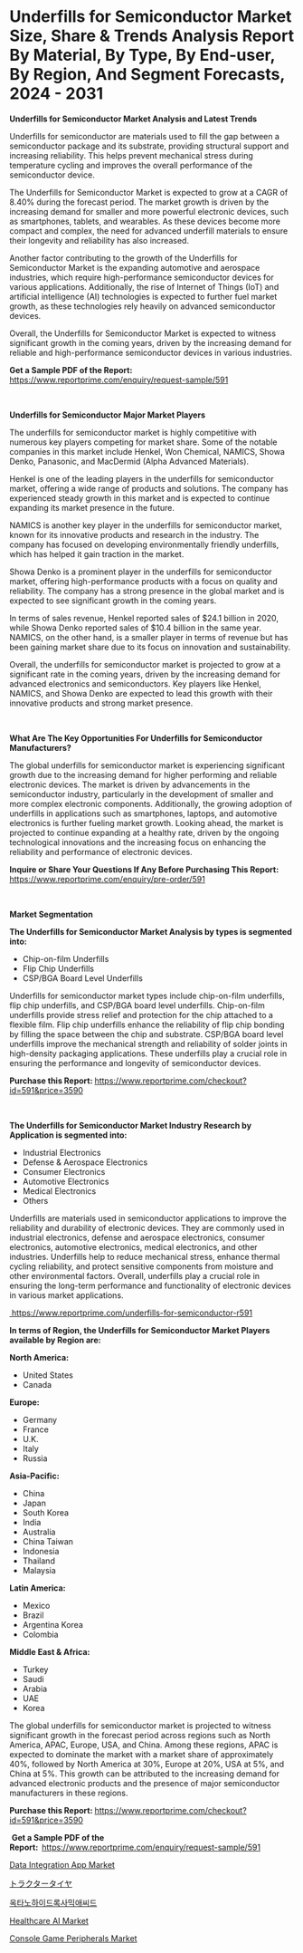 <p><h1>Underfills for Semiconductor Market Size, Share & Trends Analysis Report By Material, By Type, By End-user, By Region, And Segment Forecasts, 2024 - 2031</h1></p><p><strong>Underfills for Semiconductor Market Analysis and Latest Trends</strong></p>
<p><p>Underfills for semiconductor are materials used to fill the gap between a semiconductor package and its substrate, providing structural support and increasing reliability. This helps prevent mechanical stress during temperature cycling and improves the overall performance of the semiconductor device.</p><p>The Underfills for Semiconductor Market is expected to grow at a CAGR of 8.40% during the forecast period. The market growth is driven by the increasing demand for smaller and more powerful electronic devices, such as smartphones, tablets, and wearables. As these devices become more compact and complex, the need for advanced underfill materials to ensure their longevity and reliability has also increased.</p><p>Another factor contributing to the growth of the Underfills for Semiconductor Market is the expanding automotive and aerospace industries, which require high-performance semiconductor devices for various applications. Additionally, the rise of Internet of Things (IoT) and artificial intelligence (AI) technologies is expected to further fuel market growth, as these technologies rely heavily on advanced semiconductor devices.</p><p>Overall, the Underfills for Semiconductor Market is expected to witness significant growth in the coming years, driven by the increasing demand for reliable and high-performance semiconductor devices in various industries.</p></p>
<p><strong>Get a Sample PDF of the Report:&nbsp;</strong> <a href="https://www.reportprime.com/enquiry/request-sample/591">https://www.reportprime.com/enquiry/request-sample/591</a></p>
<p>&nbsp;</p>
<p><strong>Underfills for Semiconductor Major Market Players</strong></p>
<p><p>The underfills for semiconductor market is highly competitive with numerous key players competing for market share. Some of the notable companies in this market include Henkel, Won Chemical, NAMICS, Showa Denko, Panasonic, and MacDermid (Alpha Advanced Materials).</p><p>Henkel is one of the leading players in the underfills for semiconductor market, offering a wide range of products and solutions. The company has experienced steady growth in this market and is expected to continue expanding its market presence in the future.</p><p>NAMICS is another key player in the underfills for semiconductor market, known for its innovative products and research in the industry. The company has focused on developing environmentally friendly underfills, which has helped it gain traction in the market.</p><p>Showa Denko is a prominent player in the underfills for semiconductor market, offering high-performance products with a focus on quality and reliability. The company has a strong presence in the global market and is expected to see significant growth in the coming years.</p><p>In terms of sales revenue, Henkel reported sales of $24.1 billion in 2020, while Showa Denko reported sales of $10.4 billion in the same year. NAMICS, on the other hand, is a smaller player in terms of revenue but has been gaining market share due to its focus on innovation and sustainability.</p><p>Overall, the underfills for semiconductor market is projected to grow at a significant rate in the coming years, driven by the increasing demand for advanced electronics and semiconductors. Key players like Henkel, NAMICS, and Showa Denko are expected to lead this growth with their innovative products and strong market presence.</p></p>
<p>&nbsp;</p>
<p><strong>What Are The Key Opportunities For Underfills for Semiconductor Manufacturers?</strong></p>
<p><p>The global underfills for semiconductor market is experiencing significant growth due to the increasing demand for higher performing and reliable electronic devices. The market is driven by advancements in the semiconductor industry, particularly in the development of smaller and more complex electronic components. Additionally, the growing adoption of underfills in applications such as smartphones, laptops, and automotive electronics is further fueling market growth. Looking ahead, the market is projected to continue expanding at a healthy rate, driven by the ongoing technological innovations and the increasing focus on enhancing the reliability and performance of electronic devices.</p></p>
<p><strong>Inquire or Share Your Questions If Any Before Purchasing This Report:</strong> <a href="https://www.reportprime.com/enquiry/pre-order/591">https://www.reportprime.com/enquiry/pre-order/591</a></p>
<p>&nbsp;</p>
<p><strong>Market Segmentation</strong></p>
<p><strong>The Underfills for Semiconductor Market Analysis by types is segmented into:</strong></p>
<p><ul><li>Chip-on-film Underfills</li><li>Flip Chip Underfills</li><li>CSP/BGA Board Level Underfills</li></ul></p>
<p><p>Underfills for semiconductor market types include chip-on-film underfills, flip chip underfills, and CSP/BGA board level underfills. Chip-on-film underfills provide stress relief and protection for the chip attached to a flexible film. Flip chip underfills enhance the reliability of flip chip bonding by filling the space between the chip and substrate. CSP/BGA board level underfills improve the mechanical strength and reliability of solder joints in high-density packaging applications. These underfills play a crucial role in ensuring the performance and longevity of semiconductor devices.</p></p>
<p><strong>Purchase this Report:&nbsp;</strong><a href="https://www.reportprime.com/checkout?id=591&price=3590">https://www.reportprime.com/checkout?id=591&price=3590</a></p>
<p>&nbsp;</p>
<p><strong>The Underfills for Semiconductor Market Industry Research by Application is segmented into:</strong></p>
<p><ul><li>Industrial Electronics</li><li>Defense & Aerospace Electronics</li><li>Consumer Electronics</li><li>Automotive Electronics</li><li>Medical Electronics</li><li>Others</li></ul></p>
<p><p>Underfills are materials used in semiconductor applications to improve the reliability and durability of electronic devices. They are commonly used in industrial electronics, defense and aerospace electronics, consumer electronics, automotive electronics, medical electronics, and other industries. Underfills help to reduce mechanical stress, enhance thermal cycling reliability, and protect sensitive components from moisture and other environmental factors. Overall, underfills play a crucial role in ensuring the long-term performance and functionality of electronic devices in various market applications.</p></p>
<p><a href="https://www.reportprime.com/underfills-for-semiconductor-r591">&nbsp;https://www.reportprime.com/underfills-for-semiconductor-r591</a></p>
<p><strong>In terms of Region, the Underfills for Semiconductor Market Players available by Region are:</strong></p>
<p>
    <p> <strong> North America: </strong>
        <ul>
            <li>United States</li>
            <li>Canada</li>
        </ul>
        </p> 
    <p> <strong> Europe: </strong>
        <ul>
            <li>Germany</li>
            <li>France</li>
            <li>U.K.</li>
            <li>Italy</li>
            <li>Russia</li>
        </ul>
        </p> 
    <p> <strong> Asia-Pacific: </strong>
        <ul>
            <li>China</li>
            <li>Japan</li>
            <li>South Korea</li>
            <li>India</li>
            <li>Australia</li>
            <li>China Taiwan</li>
            <li>Indonesia</li>
            <li>Thailand</li>
            <li>Malaysia</li>
        </ul>
        </p> 
    <p> <strong> Latin America: </strong>
        <ul>
            <li>Mexico</li>
            <li>Brazil</li>
            <li>Argentina Korea</li>
            <li>Colombia</li>
        </ul>
        </p> 
    <p> <strong> Middle East & Africa: </strong>
        <ul>
            <li>Turkey</li>
            <li>Saudi</li>
            <li>Arabia</li>
            <li>UAE</li>
            <li>Korea</li>
        </ul>
    </p>
    </p>
<p><p>The global underfills for semiconductor market is projected to witness significant growth in the forecast period across regions such as North America, APAC, Europe, USA, and China. Among these regions, APAC is expected to dominate the market with a market share of approximately 40%, followed by North America at 30%, Europe at 20%, USA at 5%, and China at 5%. This growth can be attributed to the increasing demand for advanced electronic products and the presence of major semiconductor manufacturers in these regions.</p></p>
<p><strong>Purchase this Report: </strong><a href="https://www.reportprime.com/checkout?id=591&price=3590">https://www.reportprime.com/checkout?id=591&price=3590</a></p>
<p>&nbsp;<strong>Get a Sample PDF of the Report:&nbsp;&nbsp;</strong><a href="https://www.reportprime.com/enquiry/request-sample/591">https://www.reportprime.com/enquiry/request-sample/591</a></p>
<p><strong></strong></p>
<p><p><a href="https://issuu.com/reportprime-2/docs/data-integration-app-market-size-2030.pptx">Data Integration App Market</a></p><p><a href="https://medium.com/@maureenbiologist34/%E3%82%B0%E3%83%AD%E3%83%BC%E3%83%90%E3%83%AB%E3%83%88%E3%83%A9%E3%82%AF%E3%82%BF%E3%83%BC%E3%82%BF%E3%82%A4%E3%83%A4%E5%B8%82%E5%A0%B4%E3%81%AE%E5%8C%85%E6%8B%AC%E7%9A%84%E3%81%AA%E5%88%86%E6%9E%90-%E6%88%90%E9%95%B7%E3%83%88%E3%83%AC%E3%83%B3%E3%83%89-%E5%B8%82%E5%A0%B4%E4%BA%88%E6%B8%AC-2024%E5%B9%B4-2031%E5%B9%B4-41cd2fc8e510">トラクタータイヤ</a></p><p><a href="https://medium.com/@wardpollich2022/%EA%B8%80%EB%A1%9C%EB%B2%8C-%EC%98%A5%ED%83%80%EB%85%B8%ED%95%98%EC%9D%B4%EB%93%9C%EB%A1%9D%EC%8B%9C%EC%95%84%EB%AF%BC%EC%82%B0-%EC%8B%9C%EC%9E%A5-%EB%B6%84%EC%84%9D-%EB%8F%99%ED%96%A5-%EC%98%88%EC%B8%A1-%EB%B0%8F-%EC%84%B1%EC%9E%A5-%EA%B8%B0%ED%9A%8C-2024-2031-%EC%9D%80-116%ED%8E%98%EC%9D%B4%EC%A7%80-%EB%B3%B4%EA%B3%A0%EC%84%9C%EC%97%90-%EB%8B%B4%EA%B2%A8-%EC%9E%88%EC%8A%B5%EB%8B%88%EB%8B%A4-306d100f4aed">옥타노하이드록사믹애씨드</a></p><p><a href="https://issuu.com/reportprime-2/docs/healthcare-ai-market-size-2030.pptx">Healthcare AI Market</a></p><p><a href="https://medium.com/@brayannolanii/global-console-game-peripherals-market-size-is-expected-to-experience-a-cagr-of-7-9-9053f1eb6730">Console Game Peripherals Market</a></p></p>